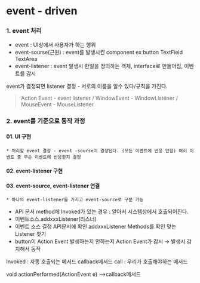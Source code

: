 # event - driven
### 1. event 처리
* event : UI상에서 사용자가 하는 행위
* event-sourse(근원) : event를 발생시킨 component ex button TextField TextArea
* event-listener : event 발생시 한일을 정의하는 객체, interface로 만들어짐, 이벤트를 감시

event가 결정되면 listener 결정 - 서로의 이름을 알수 있다/규칙을 가진다.
> Action Event - event listener /
> WindowEvent - WindowListener /
> MouseEvent - MouseListener

### 2. event를 기준으로 동작 과정
#### 01. UI 구현 
    * 처리할 event 결정 - event -sourse이 결정된다. (모든 이벤트에 반응 안함) 여러 이벤트 중 무슨 이벤트에 반응할지 결정
#### 02. event-listener 구현
#### 03. event-source, event-listener 연결 
    * 하나의 event-listener를 가지고 event-source로 구분 가능

* API 문서 method에 Invoked가 있는 경우 : 알아서 시스템상에서 호출되어진다.
* 이벤트소스.addxxxListener(리스너)
* 이벤트 소스 결정 API문서에 확인 addxxxListener Methods를 확인 맞는 Listener 찾기
* button이 Action Event 발생하는지 안하는지 Action Event가 감시 → 발생시 감지해서 동작

Invoked : 자동 호출되는 메서드 callback메서드
call : 우리가 호출해야하는 메서드

void actionPerformed(ActionEvent e)
-->callback메서드
